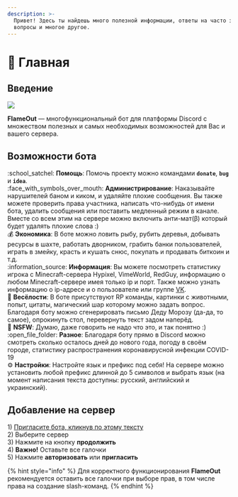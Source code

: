 ```yaml
---
description: >-
  Привет! Здесь ты найдешь много полезной информации, ответы на часто задаваемые
  вопросы и многое другое.
---
```


# 📌 Главная

## Введение

![](.gitbook/assets/flame\_256x256.png)

**FlameOut** — многофункциональный бот для платформы Discord с множеством полезных и самых необходимых возможностей для Вас и вашего сервера.

## Возможности бота

:school\_satchel: **Помощь**: Помочь проекту можно командами **`donate`**, **`bug`** и **`idea`**.\
:face\_with\_symbols\_over\_mouth: **Администрирование**: Наказывайте нарушителей баном и киком, и удаляйте плохие сообщения. Вы также можете проверить права участника, написать что-нибудь от имени бота, удалить сообщения или поставить медленный режим в канале. Вместе со всем этим на сервере можно включить анти-мат(β) который будет удалять плохие слова :)\
:moneybag: **Экономика**: В боте можно ловить рыбу, рубить деревья, добывать ресурсы в шахте, работать дворником, грабить банки пользователей, играть в змейку, красть и кушать снюс, покупать и продавать биткоин и т.д.\
:information\_source: **Информация**: Вы можете посмотреть статистику игрока с Minecraft-сервера Hypixel, VimeWorld, RedGuy, информацию о любом Minecraft-сервере имея только ip и порт. Также можно узнать информацию о ip-адресе и о пользователе или группе [VK](https://vk.com/).\
:lollipop: **Весёлости**: В боте присутствуют RP команды, картинки с животными, попыт, цитаты, магический шар которому можно задать вопрос. Благодаря боту можно сгенерировать письмо Деду Морозу (да-да, то самое), опрокинуть стол, перевернуть текст задом наперёд.\
:underage: **NSFW**: Думаю, даже говорить не надо что это, и так понятно :)\
:open\_file\_folder: **Разное**: Благодаря боту прямо в Discord можно смотреть сколько осталось дней до нового года, погоду в своём городе, статистику распространения коронавирусной инфекции COVID-19\
:gear: **Настройки**: Настройте язык и префикс под себя! На сервере можно установить любой префикс длинной до 5 символов и выбрать язык (на момент написания текста доступны: русский, английский и украинский).

## Добавление на сервер <a href="#invite" id="invite"></a>

1\) [Пригласите бота, кликнув по этому тексту](https://top.gg/bot/747431086816100402/invite)\
2\) Выберите сервер\
3\) Нажмите на кнопку **продолжить**\
4\) **Важно!** Оставьте все галочки\
5\) Нажмите **авторизовать** или **пригласить**

{% hint style="info" %}
Для корректного функционирования **FlameOut** рекомендуется оставить все галочки при выборе прав, в том числе права на создание slash-команд.
{% endhint %}
